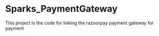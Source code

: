 # Sparks_PaymentGateway
This project is the code for linking the razoorpay payment gateway for payment
